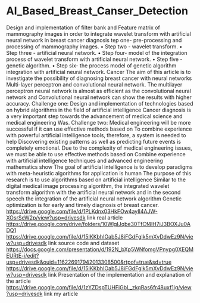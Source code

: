 # AI_Based_Breast_Canser_Detection
Design and implementation of filter bank and Feature matrix of mammography images in order to integrate wavelet transform with artificial neural network in breast cancer diagnosis
tep one- pre-processing and processing of mammography images.
• Step two - wavelet transform.
• Step three - artificial neural network.
• Step four- model of the integration process of wavelet transform with artificial neural network.
• Step five - genetic algorithm.
• Step six- the process model of genetic algorithm integration with artificial neural network.
Cancer The aim of this article is to investigate the possibility of diagnosing breast cancer with neural networks
Multi-layer perceptron and convolutional neural network.
The multilayer perceptron neural network is almost as efficient as the convolutional neural network and
Convolutional neural network can show the results with higher accuracy.
Challenge one:
Design and implementation of technologies based on hybrid algorithms in the field of artificial intelligence
Cancer diagnosis is a very important step towards the advancement of medical science and medical engineering
Was.
Challenge two:
Medical engineering will be more successful if it can use effective methods based on
To combine experience with powerful artificial intelligence tools, therefore, a system is needed to help
Discovering existing patterns as well as predicting future events is completely emotional.
Due to the complexity of medical engineering issues, we must be able to use effective methods based on
Combine experience with artificial intelligence techniques and advanced engineering mathematics
show The goal of artificial intelligence is to develop paradigms with meta-heuristic algorithms for application
is human The purpose of this research is to use algorithms based on artificial intelligence
Similar to the digital medical image processing algorithm, the integrated wavelet transform algorithm
with the artificial neural network and in the second speech the integration of the artificial neural network algorithm
Genetic optimization is for early and timely diagnosis of breast cancer.
https://drive.google.com/file/d/1PLKdnx03HkFOw4ayIl4AJW-XOsrSeW2p/view?usp=drivesdk   link real article
https://drive.google.com/drive/folders/10WlgIJqbe30TfCf4lH7iJ3BOXJu0ADQ1   https://drive.google.com/file/d/15IKKbhIOab5J8iFGdFgIk5mXvDdwEz9N/view?usp=drivesdk   link source code and dataset
https://docs.google.com/presentation/d/192N_bXp5WNfomgVPnypg0XEQMEURtE-i/edit?usp=drivesdk&ouid=116226917942013308500&rtpof=true&sd=true     https://drive.google.com/file/d/15IKKbhIOab5J8iFGdFgIk5mXvDdwEz9N/view?usp=drivesdk             link Presentation of the implementation and explanation of the article
https://drive.google.com/file/d/1zYZDspTUHFiGbL_zkqRas6fr48uxf1ig/view?usp=drivesdk   link my article 

